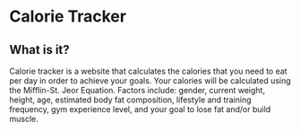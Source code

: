 # Calorie Tracker

## What is it?

Calorie tracker is a website that calculates the calories that you need to eat per day in order to achieve your goals. Your calories will be calculated using the Mifflin-St. Jeor Equation. Factors include: gender, current weight, height, age, estimated body fat composition, lifestyle and training frequency, gym experience level, and your goal to lose fat and/or build muscle.
